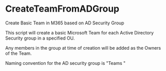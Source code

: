 # CreateTeamFromADGroup
Create Basic Team in M365 based on AD Security Group

This script will create a basic Microsoft Team for each Active Directory Security group in a specified OU.

Any members in the group at time of creation will be added as the Owners of the Team.

Naming convention for the AD security group is "Teams <Name of M365 Team>"
